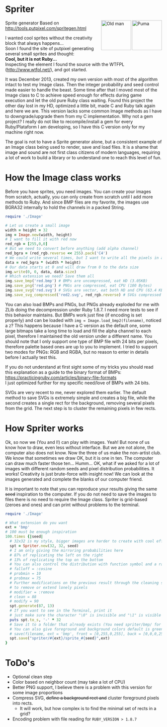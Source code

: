 
# Spriter
<a href="https://rawgithub.com/Maumagnaguagno/Spriter/master/images/sprite_65.svg" target="_blank">
<img src="https://rawgithub.com/Maumagnaguagno/Spriter/master/images/sprite_65.svg" align="right" width="96px" title="Puma" border="0"/>
</a>

<a href="https://rawgithub.com/Maumagnaguagno/Spriter/master/images/sprite_64.svg" target="_blank">
<img src="https://rawgithub.com/Maumagnaguagno/Spriter/master/images/sprite_64.svg" align="right" width="96px" title="Old man" border="0"/>
</a>

  Sprite generator
  Based on http://tools.putpixel.com/spritegen.html

I wanted cool sprites without the creativity block that always happens...  
Soon I found the site of putpixel generating several small sprites and thought:  
  **Cool, but it is not Ruby...**  
Inspecting the element I found the source with the WTFPL (http://www.wtfpl.net/), and got started.

It was December 2013, created my own version with most of the algorithm intact to test my Image class.
Then the integer probability and seed control made easier to handle the beast. Some time after that I moved most of the Image class to C to achieve speed enough for effects during game execution and let the old pure Ruby class waiting.
Found this project the other day lost in my HD, optimized a little bit, made C and Ruby talk again and here we are.
This version lacks some common Image methods as I have to downgrade/upgrade them from my C implementation. Why not a gem project? I really do not like to recompile/install a gem for every Ruby/Plataform I am developing, so I have this C version only for my machine right now.

The goal is not to have a Sprite generator alone, but a consistent example of an Image class being used to render, save and load files. It is a shame that image and sound are not first class citizens of modern languages, requiring a lot of work to build a library or to understand one to reach this level of fun.

# How the Image class works
Before you have sprites, you need images. You can create your images from scratch, actually, you can only create from scratch until I add more methods to Ruby. And since BMP files are my favorite, the images use BGRA32 internally to hold the channels in a packed String.
```Ruby
require './Image'

# Let us create a small image
width = height = 32
img = Image.new(width, height)
# I want to fill it with red now
red_rgb = [255,0,0]
# But we need to convert before anything (add alpha channel)
red_bgra = (red_rgb.reverse << 255).pack('C4')
# We could write several times, but I want to write all the pixels in a single call
data = red_bgra * (width * height)
# Our data starts at 0 and will draw from 0 to the data size
img.write(0, 0, data, data.size)
# Which extension we need? Save them all
img.save_bmp('red.bmp') # BMPs are uncompressed, eat HD (3.05KB)
img.save_png('red.png') # PNGs are compressed, eat CPU (100 Bytes)
img.save_svg('red.svg') # SVGs are vector, eat both HD and CPU (63.4 KB)
img.save_svg_compressed('red2.svg', red_rgb.reverse) # SVGs compressed (removing background), the best (149 bytes)
```
You can also load BMPs and PNGs, but PNGs already exploded for me with ZLib doing the decompression under Ruby 1.8.7. I need more tests to see if this behavior maintains. But BMPs work just fine (if encoding is set properly) and can be loaded with ```img = Image.load_bmp2(filename)```, noticed a ```2```? This happens because I have a C version as the default one, some large bitmaps take a long time to load and fill the alpha channel to each pixel, therefore I maintained the old version under a different name. You should note that I only support one type of BMP file with 24 bits per pixels, therefore palette based ones are up to you to implement. I tried to support two modes for PNGs: RGB and RGBA, but no reason to enter in details before I actually test this.

If you do not understand at first sight some of my tricks you should read this explanation as a guide to the binary format of BMPs: https://practicingruby.com/articles/binary-file-formats  
I just optimized further for my specific need/love of BMPs with 24 bits.

SVGs are very recent to me, never explored them earlier. The default method to save SVGs is extremely simple and creates a big file, while the second creates a single rect for the background, removing several pixels from the grid.
The next step is to cluster the remaining pixels in few rects.

# How Spriter works
Ok, so now we (You and I!) can play with images. Yeah! But none of us know how to draw, even less without interface. But we are not alone, the computer also does not know. Now the three of us make the non-artist club. We know that sometimes we draw OK, but it is one in ten. The computer can draw much faster those ten... Humm... OK, what if we asked for a lot of images with different random seeds and pixel distribution probabilities. It works! Creativity is just brute-force with insight now! We can look at the images generated and complete the blanks of our computer friend.

It is important to note that you can reproduce your results giving the same ~~seed~~ inspiration to the computer. If you do not need to save the images to files there is no need to require the Image class. Spriter is grid-based (zeroes and ones) and can print without problems to the terminal.

```Ruby
require './Image'

# What extension do you want
ext = 'bmp'
# 100 must be enough inspiration
100.times {|seed|
  # 32x32 is my style, bigger images are harder to create with cool effects
  spt = Spriter.new(32, 32, seed)
  # I am only giving the mirroring probabilities here
  # 87% of replicating the left on the right
  # 13% of replicating the top on the bottom
  # You can also control the distribution with function symbol and a range
  # falloff = :cosine
  # probmin = 10
  # probmax = 75
  # Further modifications on the previous result through the cleaning stage
  # to remove or extend lonely pixels
  # modifier = :remove
  # clean = 88
  # modify = 90
  spt.generate(87, 13)
  # If you want to see in the Terminal, print it
  # just make sure the character "\0" is invisible and "\1" is visible
  puts spt.to_s, '-' * 32
  # Save it to a folder that already exists (You need spriter/bmp/ for this example to work)
  # You can also give foreground and background colors default is green on black
  # save(filename, ext = 'bmp', front = [0,255,0,255], back = [0,0,0,255])
  spt.save("spriter/#{ext}/sprite_#{seed}",ext)
}
```

# ToDo's
- Optional clean step
- Color based on neighbor count (may take a lot of CPU)
- Better PNG support, I believe there is a problem with this version for some image proportions
- Compress SVG, ~~define a background rect and~~ cluster foreground pixels into rects.
  - It will work, but how complex is to find the minimal set of rects in a grid?
- Encoding problem with file reading for ```RUBY_VERSION > 1.8.7```
